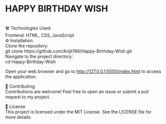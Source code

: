 # HAPPY BIRTHDAY WISH
<br>
🛠️ Technologies Used:
<br>
Frontend: HTML, CSS, JavaScript
<br>
⚙️ Installation:
<br>
Clone the repository:
<br>
git clone https://github.com/Arijit166/Happy-Birthday-Wish.git
<br>
Navigate to the project directory:
<br>
cd Happy-Birthday-Wish

Open your web browser and go to http://127.0.0.1:5500/index.html to access the application.

🤝 Contributing
<br>
Contributions are welcome! Feel free to open an issue or submit a pull request to my project.

📜 License
<br>
This project is licensed under the MIT License. See the LICENSE file for more details.
